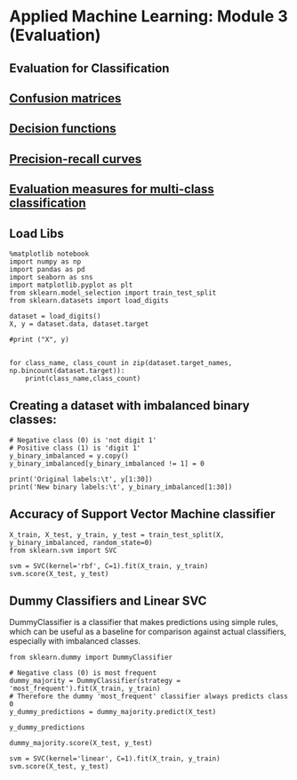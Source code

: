 # Applied Machine Learning: Module 3 (Evaluation)

## Evaluation for Classification


## [Confusion matrices](confusion-matrices.md "1")

## [Decision functions](decision-functions.md "1")

## [Precision-recall curves](precision-recall-curves.md "1")

## [Evaluation measures for multi-class classification](evaluation-measures-for-multi-class-classification.md "1")

## Load Libs
```
%matplotlib notebook
import numpy as np
import pandas as pd
import seaborn as sns
import matplotlib.pyplot as plt
from sklearn.model_selection import train_test_split
from sklearn.datasets import load_digits

dataset = load_digits()
X, y = dataset.data, dataset.target

#print ("X", y)


for class_name, class_count in zip(dataset.target_names, np.bincount(dataset.target)):
    print(class_name,class_count)

```

## Creating a dataset with imbalanced binary classes:  
```
# Negative class (0) is 'not digit 1' 
# Positive class (1) is 'digit 1'
y_binary_imbalanced = y.copy()
y_binary_imbalanced[y_binary_imbalanced != 1] = 0

print('Original labels:\t', y[1:30])
print('New binary labels:\t', y_binary_imbalanced[1:30])
```

## Accuracy of Support Vector Machine classifier

```
X_train, X_test, y_train, y_test = train_test_split(X, y_binary_imbalanced, random_state=0)
from sklearn.svm import SVC

svm = SVC(kernel='rbf', C=1).fit(X_train, y_train)
svm.score(X_test, y_test)
```

## Dummy Classifiers and Linear SVC

DummyClassifier is a classifier that makes predictions using simple rules, which can be useful as a baseline for comparison against actual classifiers, especially with imbalanced classes.

```
from sklearn.dummy import DummyClassifier

# Negative class (0) is most frequent
dummy_majority = DummyClassifier(strategy = 'most_frequent').fit(X_train, y_train)
# Therefore the dummy 'most_frequent' classifier always predicts class 0
y_dummy_predictions = dummy_majority.predict(X_test)

y_dummy_predictions

dummy_majority.score(X_test, y_test)

svm = SVC(kernel='linear', C=1).fit(X_train, y_train)
svm.score(X_test, y_test)

```

